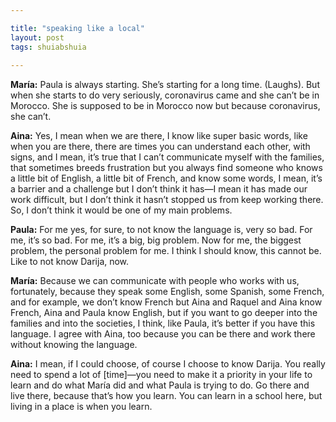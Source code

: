 ```yaml
---

title: "speaking like a local"
layout: post
tags: shuiabshuia
    
---
```


**María:** Paula is always starting. She’s starting for a long time. (Laughs). But when she starts to do very seriously, coronavirus came and she can’t be in Morocco. She is supposed to be in Morocco now but because coronavirus, she can’t. 

**Aina:** Yes, I mean when we are there, I know like super basic words, like when you are there, there are times you can understand each other, with signs, and I mean, it’s true that I can’t communicate myself with the families, that sometimes breeds frustration but you always find someone who knows a little bit of English, a little bit of French, and know some words, I mean, it’s a barrier and a challenge but I don’t think it has—I mean it has made our work difficult, but I don’t think it hasn’t stopped us from keep working there. So, I don’t think it would be one of my main problems. 

**Paula:** For me yes, for sure, to not know the language is, very so bad. For me, it’s so bad. For me, it’s a big, big problem. Now for me, the biggest problem, the personal problem for me. I think I should know, this cannot be. Like to not know Darija, now.

**María:** Because we can communicate with people who works with us, fortunately, because they speak some English, some Spanish, some French, and for example, we don’t know French but Aina and Raquel and Aina know French, Aina and Paula know English, but if you want to go deeper into the families and into the societies, I think, like Paula, it’s better if you have this language. I agree with Aina, too because you can be there and work there without knowing the language.

**Aina:** I mean, if I could choose, of course I choose to know Darija. You really need to spend a lot of [time]—you need to make it a priority in your life to learn and do what María did and what Paula is trying to do. Go there and live there, because that’s how you learn. You can learn in a school here, but living in a place is when you learn. 
